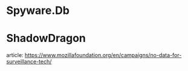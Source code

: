 # Spyware.Db
# ShadowDragon
article: https://www.mozillafoundation.org/en/campaigns/no-data-for-surveillance-tech/
